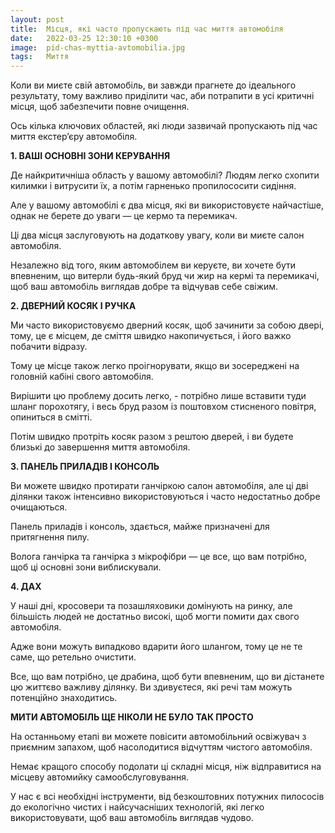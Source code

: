 ```yaml
---
layout: post
title:  Місця, які часто пропускають під час миття автомобіля
date:   2022-03-25 12:30:10 +0300
image:  pid-chas-myttia-avtomobilia.jpg
tags:   Миття
---
```


Коли ви миєте свій автомобіль, ви завжди прагнете до ідеального результату, тому важливо приділити час, аби потрапити в усі критичні місця, щоб забезпечити повне очищення.

Ось кілька ключових областей, які люди зазвичай пропускають під час миття екстер’єру автомобіля.

**1. ВАШІ ОСНОВНІ ЗОНИ КЕРУВАННЯ**

Де найкритичніша область у вашому автомобілі? Людям легко схопити килимки і витрусити їх, а потім гарненько пропилососити сидіння. 

Але у вашому автомобілі є два місця, які ви використовуєте найчастіше, однак не берете до уваги — це кермо та перемикач.

Ці два місця заслуговують на додаткову увагу, коли ви миєте салон автомобіля.

Незалежно від того, яким автомобілем ви керуєте, ви хочете бути впевненим, що витерли будь-який бруд чи жир на кермі та перемикачі, щоб ваш автомобіль виглядав добре та відчував себе свіжим.

**2. ДВЕРНИЙ КОСЯК І РУЧКА**

Ми часто використовуємо дверний косяк, щоб зачинити за собою двері, тому, це є місцем, де сміття швидко накопичується, і його важко побачити відразу. 

Тому це місце також легко проігнорувати, якщо ви зосереджені на головній кабіні свого автомобіля.

Вирішити цю проблему досить легко, - потрібно лише вставити туди шланг порохотягу, і весь бруд разом із поштовхом стисненого повітря, опиниться в смітті. 

Потім швидко протріть косяк разом з рештою дверей, і ви будете близькі до завершення миття автомобіля.

**3. ПАНЕЛЬ ПРИЛАДІВ І КОНСОЛЬ**

Ви можете швидко протирати ганчіркою салон автомобіля, але ці дві ділянки також інтенсивно використовуються і часто недостатньо добре очищаються. 

Панель приладів і консоль, здається, майже призначені для притягнення пилу. 

Волога ганчірка та ганчірка з мікрофібри — це все, що вам потрібно, щоб ці основні зони виблискували.

**4. ДАХ**

У наші дні, кросовери та позашляховики домінують на ринку, але більшість людей не достатньо високі, щоб могти помити дах свого автомобіля. 

Адже вони можуть випадково вдарити його шлангом, тому це не те саме, що ретельно очистити.

Все, що вам потрібно, це драбина, щоб бути впевненим, що ви дістанете цю життєво важливу ділянку. Ви здивуєтеся, які речі там можуть потенційно знаходитись.

**МИТИ АВТОМОБІЛЬ ЩЕ НІКОЛИ НЕ БУЛО ТАК ПРОСТО**

На останньому етапі ви можете повісити автомобільний освіжувач з приємним запахом, щоб насолодитися відчуттям чистого автомобіля. 

Немає кращого способу подолати ці складні місця, ніж відправитися на місцеву автомийку самообслуговування.

У нас є всі необхідні інструменти, від безкоштовних потужних пилососів до екологічно чистих і найсучасніших технологій, які легко використовувати, щоб ваш автомобіль виглядав чудово.

